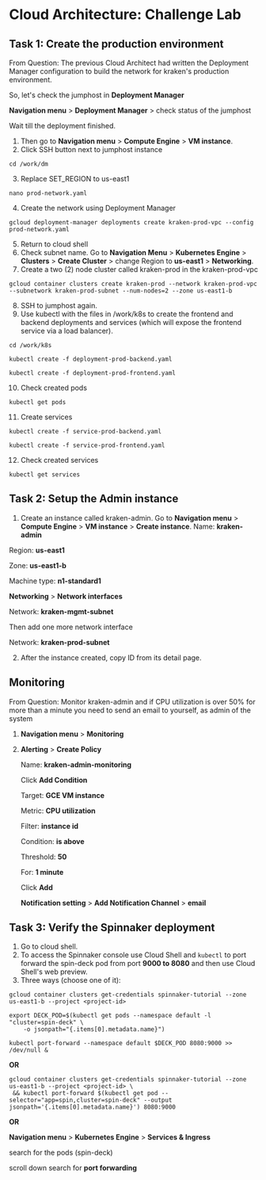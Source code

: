 # Cloud Architecture: Challenge Lab
## Task 1: Create the production environment
From Question: The previous Cloud Architect had written the Deployment Manager configuration to build the network for kraken's production environment.

So, let's check the jumphost in **Deployment Manager**

**Navigation menu** > **Deployment Manager** > check status of the jumphost

Wait till the deployment finished. 

1. Then go to **Navigation menu** > **Compute Engine** > **VM instance**.
2. Click SSH button next to jumphost instance
```
cd /work/dm
```
3. Replace SET_REGION to us-east1
```
nano prod-network.yaml
```
4. Create the network using Deployment Manager
```
gcloud deployment-manager deployments create kraken-prod-vpc --config prod-network.yaml
```
5. Return to cloud shell
6. Check subnet name. Go to **Navigation Menu** > **Kubernetes Engine** > **Clusters** > **Create Cluster** > change Region to **us-east1** > **Networking**.
7. Create a two (2) node cluster called kraken-prod in the kraken-prod-vpc
```
gcloud container clusters create kraken-prod --network kraken-prod-vpc --subnetwork kraken-prod-subnet --num-nodes=2 --zone us-east1-b
```
8. SSH to jumphost again.
9. Use kubectl with the files in /work/k8s to create the frontend and backend deployments and services (which will expose the frontend service via a load balancer).
```
cd /work/k8s
```
```
kubectl create -f deployment-prod-backend.yaml
```
```
kubectl create -f deployment-prod-frontend.yaml
```
10. Check created pods
```
kubectl get pods
```
11. Create services
```
kubectl create -f service-prod-backend.yaml
```
```
kubectl create -f service-prod-frontend.yaml
```
12. Check created services
```
kubectl get services
```
## Task 2: Setup the Admin instance
1. Create an instance called kraken-admin. Go to **Navigation menu** > **Compute Engine** > **VM instance** > **Create instance**.
Name: **kraken-admin**

Region: **us-east1**

Zone: **us-east1-b**

Machine type: **n1-standard1**

**Networking** > **Network interfaces**

Network: **kraken-mgmt-subnet**

Then add one more network interface

Network: **kraken-prod-subnet**

2. After the instance created, copy ID from its detail page.
## Monitoring
From Question: Monitor kraken-admin and if CPU utilization is over 50% for more than a minute you need to send an email to yourself, as admin of the system
1. **Navigation menu** > **Monitoring**
2. **Alerting** > **Create Policy**
    
    Name: **kraken-admin-monitoring**
 
    Click **Add Condition**

    Target: **GCE VM instance**

    Metric: **CPU utilization**

    Filter: **instance id**

    Condition: **is above**

    Threshold: **50**

    For: **1 minute**

    Click **Add**

    **Notification setting** > **Add Notification Channel** > **email**

## Task 3: Verify the Spinnaker deployment
1. Go to cloud shell.
2. To access the Spinnaker console use Cloud Shell and `kubectl` to port forward the spin-deck pod from port **9000 to 8080** and then use Cloud Shell's web preview.
3. Three ways (choose one of it):
```
gcloud container clusters get-credentials spinnaker-tutorial --zone us-east1-b --project <project-id>
```
```
export DECK_POD=$(kubectl get pods --namespace default -l "cluster=spin-deck" \
    -o jsonpath="{.items[0].metadata.name}")
```
```
kubectl port-forward --namespace default $DECK_POD 8080:9000 >> /dev/null &
```
**OR**
```
gcloud container clusters get-credentials spinnaker-tutorial --zone us-east1-b --project <project-id> \
 && kubectl port-forward $(kubectl get pod --selector="app=spin,cluster=spin-deck" --output jsonpath='{.items[0].metadata.name}') 8080:9000
```
**OR**

**Navigation menu** > **Kubernetes Engine** > **Services & Ingress**

search for the pods (spin-deck)

scroll down search for **port forwarding**

